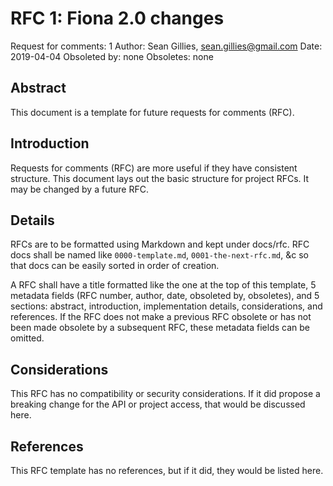 RFC 1: Fiona 2.0 changes
========================

Request for comments: 1
Author: Sean Gillies, sean.gillies@gmail.com
Date: 2019-04-04
Obsoleted by: none
Obsoletes: none

## Abstract

This document is a template for future requests for comments (RFC).

## Introduction

Requests for comments (RFC) are more useful if they have consistent structure.
This document lays out the basic structure for project RFCs. It may be changed
by a future RFC.

## Details

RFCs are to be formatted using Markdown and kept under docs/rfc. RFC docs shall
be named like `0000-template.md`, `0001-the-next-rfc.md`, &c so that docs can
be easily sorted in order of creation.

A RFC shall have a title formatted like the one at the top of this template, 5
metadata fields (RFC number, author, date, obsoleted by, obsoletes), and 5
sections: abstract, introduction, implementation details, considerations, and
references. If the RFC does not make a previous RFC obsolete or has not been
made obsolete by a subsequent RFC, these metadata fields can be omitted.

## Considerations

This RFC has no compatibility or security considerations. If it did propose a
breaking change for the API or project access, that would be discussed here.

## References

This RFC template has no references, but if it did, they would be listed here.
